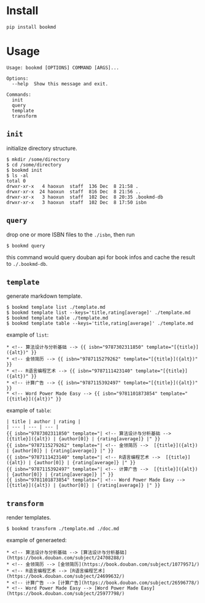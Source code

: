 
# Install

```
pip install bookmd
```

# Usage

```
Usage: bookmd [OPTIONS] COMMAND [ARGS]...

Options:
  --help  Show this message and exit.

Commands:
  init
  query
  template
  transform
```

## `init`

initialize directory structure.

```
$ mkdir /some/directory
$ cd /some/directory
$ bookmd init
$ ls -al
total 0
drwxr-xr-x   4 haoxun  staff  136 Dec  8 21:58 .
drwxr-xr-x  24 haoxun  staff  816 Dec  8 21:56 ..
drwxr-xr-x   3 haoxun  staff  102 Dec  8 20:35 .bookmd-db
drwxr-xr-x   3 haoxun  staff  102 Dec  8 17:50 isbn
```

## `query`

drop one or more ISBN files to the `./isbn`, then run

```
$ bookmd query
```

this command would query douban api for book infos and cache the result to
`./.bookmd-db`.

## `template`

generate markdown template.


```
$ bookmd template list ./template.md
$ bookmd template list --keys='title,rating[average]' ./template.md
$ bookmd template table ./template.md
$ bookmd template table --keys='title,rating[average]' ./template.md
```

example of `list`:

```
* <!-- 算法设计与分析基础 --> {{ isbn="9787302311850" template="[{title}]({alt})" }}
* <!-- 金领简历 --> {{ isbn="9787115279262" template="[{title}]({alt})" }}
* <!-- R语言编程艺术 --> {{ isbn="9787111423140" template="[{title}]({alt})" }}
* <!-- 计算广告 --> {{ isbn="9787115392497" template="[{title}]({alt})" }}
* <!-- Word Power Made Easy --> {{ isbn="9781101873854" template="[{title}]({alt})" }}
```

example of `table`:

```
| title | author | rating |
| --- | --- | --- |
{{ isbn="9787302311850" template="| <!-- 算法设计与分析基础 -->  [{title}]({alt}) | {author[0]} | {rating[average]} |" }}
{{ isbn="9787115279262" template="| <!-- 金领简历 -->  [{title}]({alt}) | {author[0]} | {rating[average]} |" }}
{{ isbn="9787111423140" template="| <!-- R语言编程艺术 -->  [{title}]({alt}) | {author[0]} | {rating[average]} |" }}
{{ isbn="9787115392497" template="| <!-- 计算广告 -->  [{title}]({alt}) | {author[0]} | {rating[average]} |" }}
{{ isbn="9781101873854" template="| <!-- Word Power Made Easy -->  [{title}]({alt}) | {author[0]} | {rating[average]} |" }}
```

## `transform`

render templates.

```
$ bookmd transform ./template.md ./doc.md
```

example of generaeted:

```
* <!-- 算法设计与分析基础 --> [算法设计与分析基础](https://book.douban.com/subject/24708288/)
* <!-- 金领简历 --> [金领简历](https://book.douban.com/subject/10779571/)
* <!-- R语言编程艺术 --> [R语言编程艺术](https://book.douban.com/subject/24699632/)
* <!-- 计算广告 --> [计算广告](https://book.douban.com/subject/26596778/)
* <!-- Word Power Made Easy --> [Word Power Made Easy](https://book.douban.com/subject/25977798/)
```
